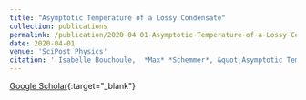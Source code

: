 ```yaml
---
title: "Asymptotic Temperature of a Lossy Condensate"
collection: publications
permalink: /publication/2020-04-01-Asymptotic-Temperature-of-a-Lossy-Condensate
date: 2020-04-01
venue: 'SciPost Physics'
citation: ' Isabelle Bouchoule,  *Max* *Schemmer*, &quot;Asymptotic Temperature of a Lossy Condensate.&quot; SciPost Physics, 2020.'
---
```

[Google Scholar](https://scholar.google.com/scholar?q=Asymptotic+Temperature+of+a+Lossy+Condensate){:target="_blank"}